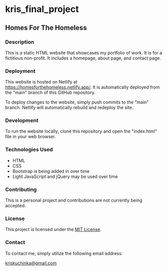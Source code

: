 # kris_final_project 
## Homes For The Homeless

### Description
            
This is a static HTML website that showcases my portfolio of work. It is for a fictitious non-profit. It includes a homepage, about page, and contact page.
            
### Deployment
            
This website is hosted on Netlify at https://homesforthehomeless.netlify.app/. It is automatically deployed from the "main" branch of this GitHub repository.
            
To deploy changes to the website, simply push commits to the "main" branch. Netlify will automatically rebuild and redeploy the site.
            
### Development
            
To run the website locally, clone this repository and open the "index.html" file in your web browser.
            
### Technologies Used
            
- HTML
- CSS
- Bootstrap is being added in over time
- Light JavaScript and jQuery may be used over time
      
            
### Contributing
            
This is a personal project and contributions are not currently being accepted.
            
### License
            
This project is licensed under the [MIT License](LICENSE).

### Contact

To contact me, simply utilize the following email address:

kriskuchinka@gmail.com